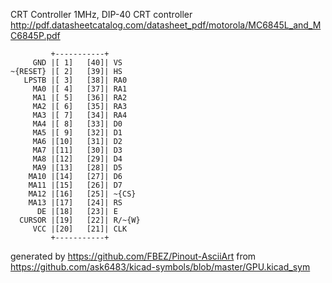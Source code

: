 CRT Controller 1MHz, DIP-40
CRT controller
http://pdf.datasheetcatalog.com/datasheet_pdf/motorola/MC6845L_and_MC6845P.pdf


	         +-----------+
	     GND |[ 1]   [40]| VS
	~{RESET} |[ 2]   [39]| HS
	   LPSTB |[ 3]   [38]| RA0
	     MA0 |[ 4]   [37]| RA1
	     MA1 |[ 5]   [36]| RA2
	     MA2 |[ 6]   [35]| RA3
	     MA3 |[ 7]   [34]| RA4
	     MA4 |[ 8]   [33]| D0
	     MA5 |[ 9]   [32]| D1
	     MA6 |[10]   [31]| D2
	     MA7 |[11]   [30]| D3
	     MA8 |[12]   [29]| D4
	     MA9 |[13]   [28]| D5
	    MA10 |[14]   [27]| D6
	    MA11 |[15]   [26]| D7
	    MA12 |[16]   [25]| ~{CS}
	    MA13 |[17]   [24]| RS
	      DE |[18]   [23]| E
	  CURSOR |[19]   [22]| R/~{W}
	     VCC |[20]   [21]| CLK
	         +-----------+


generated by https://github.com/FBEZ/Pinout-AsciiArt from https://github.com/ask6483/kicad-symbols/blob/master/GPU.kicad_sym